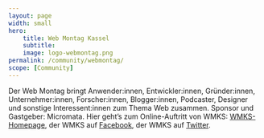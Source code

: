 ```yaml
---
layout: page
width: small
hero:
    title: Web Montag Kassel
    subtitle:
    image: logo-webmontag.png
permalink: /community/webmontag/
scope: [Community]
---
```


Der Web Montag bringt Anwender:innen, Entwickler:innen, Gründer:innen, Unternehmer:innen, Forscher:innen, Blogger:innen, Podcaster, Designer und sonstige Interessent:innen zum Thema Web zusammen. Sponsor und Gastgeber: Micromata. Hier geht’s zum Online-Auftritt von WMKS: [WMKS-Homepage](http://www.webmontag-kassel.de/), der WMKS auf [Facebook](https://de-de.facebook.com/webmontagks/posts/1576729932567942), der WMKS auf [Twitter](https://twitter.com/webmontagks).

